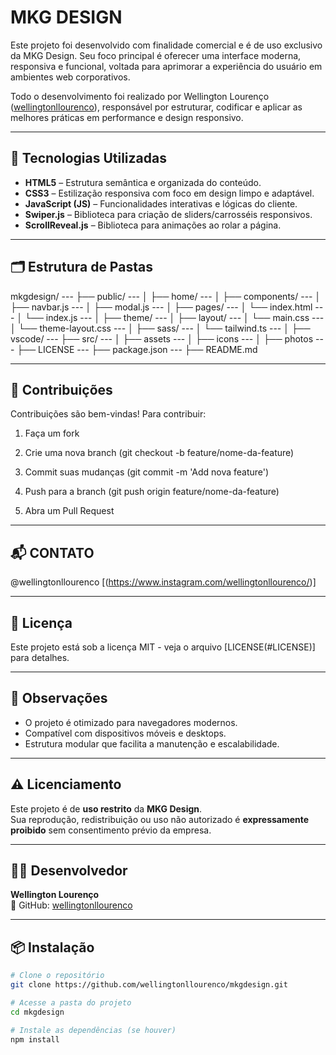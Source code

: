 # MKG DESIGN

Este projeto foi desenvolvido com finalidade comercial e é de uso exclusivo da MKG Design. Seu foco principal é oferecer uma interface moderna, responsiva e funcional, voltada para aprimorar a experiência do usuário em ambientes web corporativos.

Todo o desenvolvimento foi realizado por Wellington Lourenço ([wellingtonllourenco](https://github.com/wellingtonllourenco)), responsável por estruturar, codificar e aplicar as melhores práticas em performance e design responsivo.

---

## 🚀 Tecnologias Utilizadas

- **HTML5** – Estrutura semântica e organizada do conteúdo.
- **CSS3** – Estilização responsiva com foco em design limpo e adaptável.
- **JavaScript (JS)** – Funcionalidades interativas e lógicas do cliente.
- **Swiper.js** – Biblioteca para criação de sliders/carrosséis responsivos.
- **ScrollReveal.js** – Biblioteca para animações ao rolar a página.

---

## 🗂️ Estrutura de Pastas

mkgdesign/ ---
├── public/ ---
│   ├── home/ ---
│       ├── components/ ---
│           ├── navbar.js ---
│           ├── modal.js ---
│       ├── pages/ ---
│           └── index.html ---
│           └── index.js ---
│   ├── theme/ ---
│       ├── layout/ ---
│           └── main.css ---
│           └── theme-layout.css ---
│       ├── sass/ ---
│           └── tailwind.ts ---
│   ├── vscode/ ---
├── src/ ---
│   ├── assets ---
│   ├── icons ---
│   ├── photos ---
├── LICENSE ---
├── package.json ---
├── README.md

---

## 🤝 Contribuições
Contribuições são bem-vindas! Para contribuir:

1. Faça um fork

2. Crie uma nova branch (git checkout -b feature/nome-da-feature)

3. Commit suas mudanças (git commit -m 'Add nova feature')

4. Push para a branch (git push origin feature/nome-da-feature)

5. Abra um Pull Request

---

## 📬 CONTATO
@wellingtonllourenco
[(https://www.instagram.com/wellingtonllourenco/)]

---

## 📄 Licença
Este projeto está sob a licença MIT - veja o arquivo [LICENSE(#LICENSE)] para detalhes.

---

## 📌 Observações

- O projeto é otimizado para navegadores modernos.
- Compatível com dispositivos móveis e desktops.
- Estrutura modular que facilita a manutenção e escalabilidade.

---

## ⚠️ Licenciamento

Este projeto é de **uso restrito** da **MKG Design**.  
Sua reprodução, redistribuição ou uso não autorizado é **expressamente proibido** sem consentimento prévio da empresa.

---

## 👨‍💻 Desenvolvedor

**Wellington Lourenço**  
🔗 GitHub: [wellingtonllourenco](https://github.com/wellingtonllourenco)

---

## 📦 Instalação

```bash
# Clone o repositório
git clone https://github.com/wellingtonllourenco/mkgdesign.git

# Acesse a pasta do projeto
cd mkgdesign

# Instale as dependências (se houver)
npm install

```
